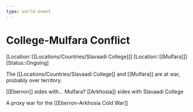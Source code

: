 ```yaml
---
type: world-event
---
```


# College-Mulfara Conflict

[Location::[[Locations/Countries/Slavaadi College]]]
[Location::[[Mulfara]]]
[Status::Ongoing]

The [[Locations/Countries/Slavaadi College]] and [[Mulfara]] are at war, probably over territory.

[[Eberron]] sides with... Mulfara?
[[Arkhosia]] sides with Slavaadi College

A proxy war for the [[Eberron-Arkhosia Cold War]]
